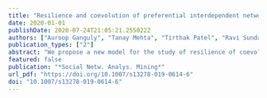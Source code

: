 ```yaml
---
title: "Resilience and coevolution of preferential interdependent networks"
date: 2020-01-01
publishDate: 2020-07-24T21:05:21.255022Z
authors: ["Auroop Ganguly", "Tanay Mehta", "Tirthak Patel", "Ravi Sundaram", "Devesh Tiwari"]
publication_types: ["2"]
abstract: "We propose a new model for the study of resilience of coevolving multiplex scale-free networks. Our network model, called preferential interdependent networks, is a novel continuum over scale-free networks parameterized by their correlation ρ,0≤ρ≤1. Our failure and recovery model ties the propensity of a node, both to fail and to assist in recovery, to its importance. We show, analytically, that our network model can achieve any γ,2≤γ≤3 for the exponent of the power law of the degree distribution; this is superior to existing multiplex models and allows us better fidelity in representing real-world networks. Our failure and recovery model is also a departure from the much studied cascading error model based on the giant component; it allows for surviving important nodes to send assistance to the damaged nodes to enable their recovery. This better reflects the reality of recovery in man-made networks such as social networks and infrastructure networks. Our main finding, based on simulations, is that resilient preferential interdependent networks are those in which the layers are neither completely correlated (ρ=1) nor completely uncorrelated (ρ=0) but instead semi-correlated (ρ≈0.1−0.3). This finding is consistent with the real-world experience where complex man-made networks typically bounce back quickly from stress. In an attempt to explain our intriguing empirical discovery, we present an argument for why semi-correlated multiplex networks can be the most resilient. Our argument can be seen as an explanation of plausibility or as an incomplete mathematical proof subject to certain technical conjectures that we make explicit."
featured: false
publication: "*Social Netw. Analys. Mining*"
url_pdf: "https://doi.org/10.1007/s13278-019-0614-6"
doi: "10.1007/s13278-019-0614-6"
---
```


